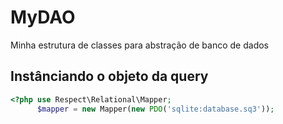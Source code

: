 # MyDAO

Minha estrutura de classes para abstração de banco de dados


Instânciando o objeto da query
-------------

```php
<?php use Respect\Relational\Mapper;
      $mapper = new Mapper(new PDO('sqlite:database.sq3'));
```